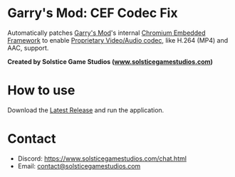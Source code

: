 # Garry's Mod: CEF Codec Fix
Automatically patches [Garry's Mod](https://gmod.facepunch.com/)'s internal [Chromium Embedded Framework](https://en.wikipedia.org/wiki/Chromium_Embedded_Framework) to enable [Proprietary Video/Audio codec](https://www.chromium.org/audio-video), like H.264 (MP4) and AAC, support.

**Created by Solstice Game Studios (www.solsticegamestudios.com)**

# How to use
Download the [Latest Release](https://github.com/solsticegamestudios/GModCEFCodecFix/releases) and run the application.

# Contact
* Discord: https://www.solsticegamestudios.com/chat.html
* Email: contact@solsticegamestudios.com
